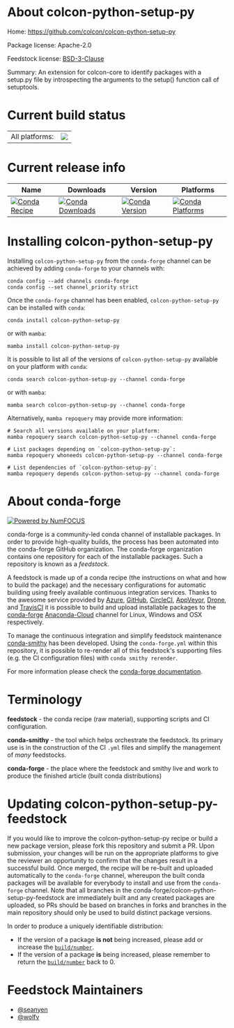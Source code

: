 About colcon-python-setup-py
============================

Home: https://github.com/colcon/colcon-python-setup-py

Package license: Apache-2.0

Feedstock license: [BSD-3-Clause](https://github.com/conda-forge/colcon-python-setup-py-feedstock/blob/main/LICENSE.txt)

Summary: An extension for colcon-core to identify packages with a setup.py
file by introspecting the arguments to the setup() function call of setuptools.


Current build status
====================


<table><tr><td>All platforms:</td>
    <td>
      <a href="https://dev.azure.com/conda-forge/feedstock-builds/_build/latest?definitionId=8112&branchName=main">
        <img src="https://dev.azure.com/conda-forge/feedstock-builds/_apis/build/status/colcon-python-setup-py-feedstock?branchName=main">
      </a>
    </td>
  </tr>
</table>

Current release info
====================

| Name | Downloads | Version | Platforms |
| --- | --- | --- | --- |
| [![Conda Recipe](https://img.shields.io/badge/recipe-colcon--python--setup--py-green.svg)](https://anaconda.org/conda-forge/colcon-python-setup-py) | [![Conda Downloads](https://img.shields.io/conda/dn/conda-forge/colcon-python-setup-py.svg)](https://anaconda.org/conda-forge/colcon-python-setup-py) | [![Conda Version](https://img.shields.io/conda/vn/conda-forge/colcon-python-setup-py.svg)](https://anaconda.org/conda-forge/colcon-python-setup-py) | [![Conda Platforms](https://img.shields.io/conda/pn/conda-forge/colcon-python-setup-py.svg)](https://anaconda.org/conda-forge/colcon-python-setup-py) |

Installing colcon-python-setup-py
=================================

Installing `colcon-python-setup-py` from the `conda-forge` channel can be achieved by adding `conda-forge` to your channels with:

```
conda config --add channels conda-forge
conda config --set channel_priority strict
```

Once the `conda-forge` channel has been enabled, `colcon-python-setup-py` can be installed with `conda`:

```
conda install colcon-python-setup-py
```

or with `mamba`:

```
mamba install colcon-python-setup-py
```

It is possible to list all of the versions of `colcon-python-setup-py` available on your platform with `conda`:

```
conda search colcon-python-setup-py --channel conda-forge
```

or with `mamba`:

```
mamba search colcon-python-setup-py --channel conda-forge
```

Alternatively, `mamba repoquery` may provide more information:

```
# Search all versions available on your platform:
mamba repoquery search colcon-python-setup-py --channel conda-forge

# List packages depending on `colcon-python-setup-py`:
mamba repoquery whoneeds colcon-python-setup-py --channel conda-forge

# List dependencies of `colcon-python-setup-py`:
mamba repoquery depends colcon-python-setup-py --channel conda-forge
```


About conda-forge
=================

[![Powered by
NumFOCUS](https://img.shields.io/badge/powered%20by-NumFOCUS-orange.svg?style=flat&colorA=E1523D&colorB=007D8A)](https://numfocus.org)

conda-forge is a community-led conda channel of installable packages.
In order to provide high-quality builds, the process has been automated into the
conda-forge GitHub organization. The conda-forge organization contains one repository
for each of the installable packages. Such a repository is known as a *feedstock*.

A feedstock is made up of a conda recipe (the instructions on what and how to build
the package) and the necessary configurations for automatic building using freely
available continuous integration services. Thanks to the awesome service provided by
[Azure](https://azure.microsoft.com/en-us/services/devops/), [GitHub](https://github.com/),
[CircleCI](https://circleci.com/), [AppVeyor](https://www.appveyor.com/),
[Drone](https://cloud.drone.io/welcome), and [TravisCI](https://travis-ci.com/)
it is possible to build and upload installable packages to the
[conda-forge](https://anaconda.org/conda-forge) [Anaconda-Cloud](https://anaconda.org/)
channel for Linux, Windows and OSX respectively.

To manage the continuous integration and simplify feedstock maintenance
[conda-smithy](https://github.com/conda-forge/conda-smithy) has been developed.
Using the ``conda-forge.yml`` within this repository, it is possible to re-render all of
this feedstock's supporting files (e.g. the CI configuration files) with ``conda smithy rerender``.

For more information please check the [conda-forge documentation](https://conda-forge.org/docs/).

Terminology
===========

**feedstock** - the conda recipe (raw material), supporting scripts and CI configuration.

**conda-smithy** - the tool which helps orchestrate the feedstock.
                   Its primary use is in the construction of the CI ``.yml`` files
                   and simplify the management of *many* feedstocks.

**conda-forge** - the place where the feedstock and smithy live and work to
                  produce the finished article (built conda distributions)


Updating colcon-python-setup-py-feedstock
=========================================

If you would like to improve the colcon-python-setup-py recipe or build a new
package version, please fork this repository and submit a PR. Upon submission,
your changes will be run on the appropriate platforms to give the reviewer an
opportunity to confirm that the changes result in a successful build. Once
merged, the recipe will be re-built and uploaded automatically to the
`conda-forge` channel, whereupon the built conda packages will be available for
everybody to install and use from the `conda-forge` channel.
Note that all branches in the conda-forge/colcon-python-setup-py-feedstock are
immediately built and any created packages are uploaded, so PRs should be based
on branches in forks and branches in the main repository should only be used to
build distinct package versions.

In order to produce a uniquely identifiable distribution:
 * If the version of a package **is not** being increased, please add or increase
   the [``build/number``](https://docs.conda.io/projects/conda-build/en/latest/resources/define-metadata.html#build-number-and-string).
 * If the version of a package **is** being increased, please remember to return
   the [``build/number``](https://docs.conda.io/projects/conda-build/en/latest/resources/define-metadata.html#build-number-and-string)
   back to 0.

Feedstock Maintainers
=====================

* [@seanyen](https://github.com/seanyen/)
* [@wolfv](https://github.com/wolfv/)

